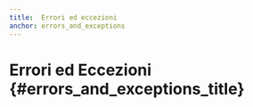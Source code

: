 ```yaml
---
title:  Errori ed eccezioni
anchor: errors_and_exceptions
---
```


#  Errori ed Eccezioni {#errors_and_exceptions_title}
